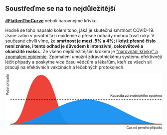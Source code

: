 ## Soustřeďme se na to nejdůležitější
[**\#FlattenTheCurve**](https://twitter.com/hashtag/FlattenTheCurve?src=hashtag_click) neboli narovnejme křivku.

Hodně se toho napsalo kolem toho, jaká je skutečná smrtnost COVID-19. Jsme zatím v prvotní fázi epidemie a přesné odhady mohou trvat roky. V současné chvíli víme, že **smrtnost je mezi .5% a 4%; i když přesné číslo není známe, i tento odhad je důvodem k intenzivní, celosvětové a okamžité reakci.**. Ze všeho nejdůležitějším krokem je ["narovnání křivky" a zpomalení epidemie](https://www.economist.com/briefing/2020/02/29/covid-19-is-now-in-50-countries-and-things-will-get-worse). Zpomalení umožní zdravotnickému systému efektivněji léčit případy a poskytne více času vědcům a lékařům, kteří ze všech sil pracují na efektivních vakcínách a léčebných protokolech.

![](/cs/images/health-system-capacity.svg)
